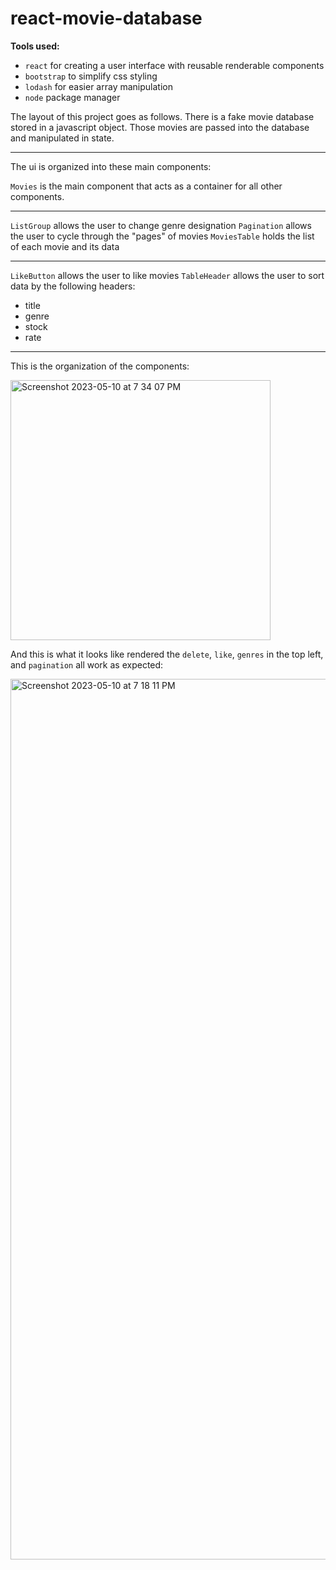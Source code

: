 # react-movie-database


**Tools used:**
* `react` for creating a user interface with reusable renderable components
* `bootstrap` to simplify css styling
* `lodash` for easier array manipulation
* `node` package manager

The layout of this project goes as follows. There is a fake movie database stored in a javascript object. Those movies are passed into the database and manipulated in state. 

---

The ui is organized into these main components:

`Movies` is the main component that acts as a container for all other components. 

---

`ListGroup` allows the user to change genre designation
`Pagination` allows the user to cycle through the "pages" of movies
`MoviesTable` holds the list of each movie and its data

---

`LikeButton` allows the user to like movies
`TableHeader` allows the user to sort data by the following headers:
* title
* genre
* stock
* rate

---

This is the organization of the components:

<img width="416" alt="Screenshot 2023-05-10 at 7 34 07 PM" src="https://github.com/mfkimbell/react-movie-database/assets/107063397/a9baa6c8-43ff-4eb9-a688-89831f24e176">

And this is what it looks like rendered the `delete`, `like`, `genres` in the top left, and `pagination` all work as expected:

<img width="1409" alt="Screenshot 2023-05-10 at 7 18 11 PM" src="https://github.com/mfkimbell/react-movie-database/assets/107063397/0803110d-7eee-49fc-a03a-7f0b36852989">
